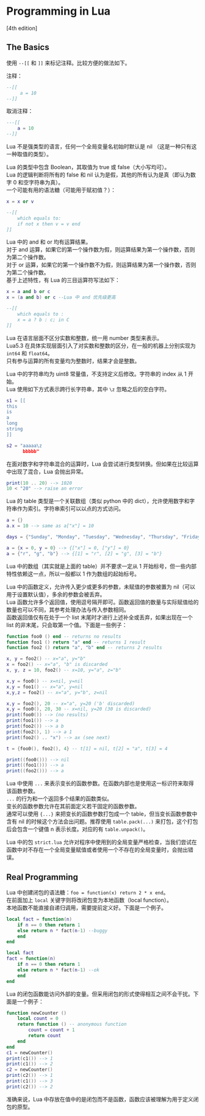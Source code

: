 # Programming in Lua

[4th edition]

## The Basics

使用 `--[[` 和 `]]` 来标记注释。比较方便的做法如下。

注释：

```lua
--[[
     a = 10
--]]
```

取消注释：

```lua
---[[
    a = 10
--]]
```

Lua 不是强类型的语言，任何一个全局变量名初始时默认是 nil （这是一种只有这一种取值的类型）。

Lua  的类型中包含 Boolean，其取值为 true 或 false（大小写均可）。  
Lua 的逻辑判断将所有的 false 和 nil 认为是假，其他的所有认为是真（即认为数字 0 和空字符串为真）。  
一个可能有用的语法糖（可能用于赋初值？）：

```lua
x = x or v

--[[
    which equals to:
    if not x then v = v end
]]
```

Lua 中的 and 和 or 均有运算结果。  
对于 and 运算，如果它的第一个操作数为假，则运算结果为第一个操作数，否则为第二个操作数。  
对于 or 运算，如果它的第一个操作数不为假，则运算结果为第一个操作数，否则为第二个操作数。  
基于上述特性，有 Lua 的三目运算符写法如下：

```lua
x = a and b or c
x = (a and b) or c --Lua 中 and 优先级更高

--[[
    which equals to :
    x = a ? b : c; in C
]]
```

Lua 在语言层面不区分实数和整数，统一用 number 类型来表示。  
Lua5.3 在具体实现层面引入了对实数和整数的区分，在一般的机器上分别实现为 `int64` 和 `float64`。  
只有参与运算的所有变量均为整数时，结果才会是整数。  

Lua 中的字符串均为 uint8 常量值，不支持定义后修改。字符串的 index 从 1 开始。   
Lua 使用如下方式表示跨行长字符串，其中 `\z` 忽略之后的空白字符。

```lua
s1 = [[
this
is
a
long
string
]]

s2 = "aaaaa\z
      bbbbb"
```

在面对数字和字符串混合的运算时，Lua 会尝试进行类型转换。但如果在比较运算中出现了混合，Lua 会抛出异常。

```lua
print(10 .. 20) --> 1020
10 < "20" --> raise an error
```

Lua  的 table 类型是一个关联数组（类似 python 中的 dict），允许使用数字和字符串作为索引。字符串索引可以以点的方式访问。

```lua
a = {}
a.x = 10 --> same as a["x"] = 10

days = {"Sunday", "Monday", "Tuesday", "Wednesday", "Thursday", "Friday", "Saturday"} --> days[1] = "Sunday"

a = {x = 0, y = 0} --> {["x"] = 0, ["y"] = 0}
a = {"r", "g", "b"} --> {[1] = "r", [2] = "g", [3] = "b"}
```

Lua 中的数组（其实就是上面的 table）并不要求一定从 1 开始标号，但一些内部特性依赖这一点，所以一般都以 1 作为数组的起始标号。

Lua 中的函数定义，允许传入更少或更多的参数，未赋值的参数被置为 nil（可以用于设置默认值），多余的参数会被丢弃。  
Lua 函数允许多个返回值，使用逗号隔开即可。函数返回值的数量与实际赋值给的数量也可以不同，其参考处理办法与传入参数相同。  
函数返回值仅有在处于一个 list 末尾时才进行上述补全或丢弃，如果出现在一个 list 的非末尾，只会取第一个值。下面是一些例子：

```lua
function foo0 () end -- returns no results
function foo1 () return "a" end -- returns 1 result
function foo2 () return "a", "b" end -- returns 2 results

x, y = foo2() -- x="a", y="b"
x = foo2() -- x="a", "b" is discarded
x, y, z = 10, foo2() -- x=10, y="a", z="b"

x,y = foo0() -- x=nil, y=nil
x,y = foo1() -- x="a", y=nil
x,y,z = foo2() -- x="a", y="b", z=nil

x,y = foo2(), 20 -- x="a", y=20 ('b' discarded)
x,y = foo0(), 20, 30 -- x=nil, y=20 (30 is discarded)
print(foo0()) --> (no results)
print(foo1()) --> a
print(foo2()) --> a b
print(foo2(), 1) --> a 1
print(foo2() .. "x") --> ax (see next)

t = {foo0(), foo2(), 4} -- t[1] = nil, t[2] = "a", t[3] = 4

print((foo0())) --> nil
print((foo1())) --> a
print((foo2())) --> a
```

Lua 中使用 `...` 来表示变长的函数参数。在函数内部也是使用这一标识符来取得该函数参数。  
`...` 的行为和一个返回多个结果的函数类似。  
变长的函数参数允许在其前面定义若干固定的函数参数。  
通常可以使用 `{...}` 来把变长的函数参数打包成一个 table，但当变长函数参数中含有 nil 的时候这个方法会出问题。推荐使用 `table.pack(...)` 来打包，这个打包后会包含一个键值 n 表示长度。对应的有 `table.unpack()`。  

Lua 中的包 `strict.lua` 允许对程序中使用到的全局变量严格检查，当我们尝试在函数中对不存在一个全局变量赋值或者使用一个不存在的全局变量时，会抛出错误。

## Real Programming

Lua 中创建闭包的语法糖：`foo = function(x) return 2 * x end`。  
在前面加上 `local` 关键字则将改闭包变为本地函数（local function）。  
本地函数不能直接自递归调用，需要提前定义好。下面是一个例子。

```lua
local fact = function(n)
    if n == 0 then return 1
    else return n * fact(n-1) --buggy
    end
end

local fact
fact = function(n)
    if n == 0 then return 1
    else return n * fact(n-1) --ok
    end
end
```

Lua 的闭包函数能访问外部的变量。但采用闭包的形式使得相互之间不会干扰。下面是一个例子：

```lua
function newCounter ()
    local count = 0
    return function () -- anonymous function
        count = count + 1
        return count
    end
end
c1 = newCounter()
print(c1()) --> 1
print(c1()) --> 2
c2 = newCounter()
print(c2()) --> 1
print(c1()) --> 3
print(c2()) --> 2
```

准确来说，Lua 中存放在值中的是闭包而不是函数，函数应该被理解为用于定义闭包的原型。

